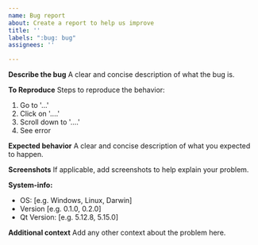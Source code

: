 ```yaml
---
name: Bug report
about: Create a report to help us improve
title: ''
labels: ":bug: bug"
assignees: ''

---
```


**Describe the bug**
A clear and concise description of what the bug is.

**To Reproduce**
Steps to reproduce the behavior:
1. Go to '...'
2. Click on '....'
3. Scroll down to '....'
4. See error

**Expected behavior**
A clear and concise description of what you expected to happen.

**Screenshots**
If applicable, add screenshots to help explain your problem.

**System-info:**
 - OS: [e.g. Windows, Linux, Darwin]
 - Version [e.g. 0.1.0, 0.2.0]
 - Qt Version: [e.g. 5.12.8, 5.15.0]

**Additional context**
Add any other context about the problem here.
